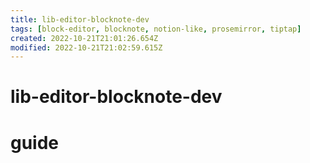 ```yaml
---
title: lib-editor-blocknote-dev
tags: [block-editor, blocknote, notion-like, prosemirror, tiptap]
created: 2022-10-21T21:01:26.654Z
modified: 2022-10-21T21:02:59.615Z
---
```


# lib-editor-blocknote-dev

# guide
